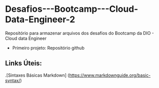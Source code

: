 # Desafios---Bootcamp---Cloud-Data-Engineer-2
Repositório para armazenar arquivos dos desafios do Bootcamp da DIO - Cloud data Engineer

- Primeiro projeto: Repositório github



## Links Úteis:

.[Sintaxes Básicas Markdown] (https://www.markdownguide.org/basic-syntax/)
